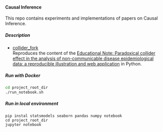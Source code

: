 #### Causal Inference

This repo contains experiments and implementations of papers on Causal Inference.


##### Description

- [collider_fork](collider_fork)  
Reproduces the content of the 
[Educational Note: Paradoxical collider effect in the analysis of non-communicable disease epidemiological data: a reproducible illustration and web application](https://academic.oup.com/ije/article/48/2/640/5248195) in Python.


##### Run with Docker

```bash
cd project_root_dir
./run_notebook.sh
```

##### Run in local environment

```
pip instal statsmodels seaborn pandas numpy notebook
cd project_root_dir
jupyter notebook
```

